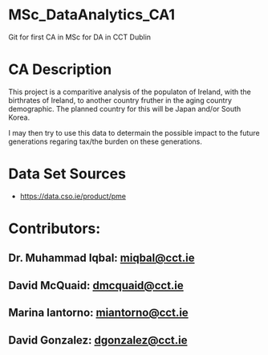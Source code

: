 # MSc_DataAnalytics_CA1
Git for first CA in MSc for DA in CCT Dublin

# CA Description 
This project is a comparitive analysis of the populaton of Ireland, with the birthrates of Ireland, to another country fruther in the aging country demographic. The planned country for this will be Japan and/or South Korea. 

I may then try to use this data to determain the possible impact to the future generations regaring tax/the burden on these generations.  

# Data Set Sources

- https://data.cso.ie/product/pme


# Contributors: 

## Dr. Muhammad Iqbal:   miqbal@cct.ie
## David McQuaid:        dmcquaid@cct.ie
## Marina Iantorno:      miantorno@cct.ie
## David Gonzalez:       dgonzalez@cct.ie 




